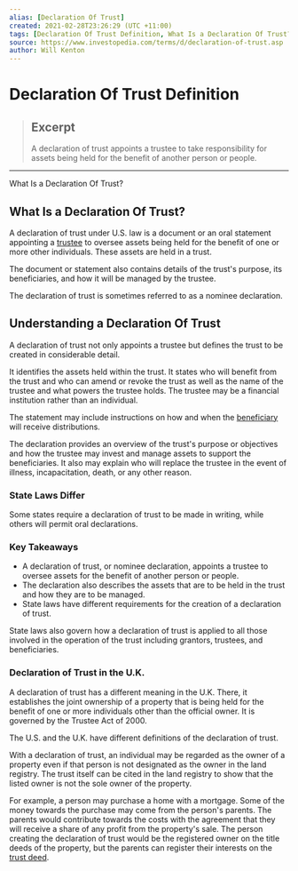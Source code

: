 ```yaml
---
alias: [Declaration Of Trust]
created: 2021-02-28T23:26:29 (UTC +11:00)
tags: [Declaration Of Trust Definition, What Is a Declaration Of Trust?]
source: https://www.investopedia.com/terms/d/declaration-of-trust.asp
author: Will Kenton
---
```


# Declaration Of Trust Definition

> ## Excerpt
> A declaration of trust appoints a trustee to take responsibility for assets being held for the benefit of another person or people.

---

What Is a Declaration Of Trust?
## What Is a Declaration Of Trust?

A declaration of trust under U.S. law is a document or an oral statement appointing a [trustee](https://www.investopedia.com/terms/t/trustee.asp) to oversee assets being held for the benefit of one or more other individuals. These assets are held in a trust.

The document or statement also contains details of the trust's purpose, its beneficiaries, and how it will be managed by the trustee.

The declaration of trust is sometimes referred to as a nominee declaration.

## Understanding a Declaration Of Trust

A declaration of trust not only appoints a trustee but defines the trust to be created in considerable detail.

It identifies the assets held within the trust. It states who will benefit from the trust and who can amend or revoke the trust as well as the name of the trustee and what powers the trustee holds. The trustee may be a financial institution rather than an individual.

The statement may include instructions on how and when the [beneficiary](https://www.investopedia.com/terms/b/beneficiary.asp) will receive distributions.

The declaration provides an overview of the trust's purpose or objectives and how the trustee may invest and manage assets to support the beneficiaries. It also may explain who will replace the trustee in the event of illness, incapacitation, death, or any other reason. 

### State Laws Differ

Some states require a declaration of trust to be made in writing, while others will permit oral declarations.

### Key Takeaways

-   A declaration of trust, or nominee declaration, appoints a trustee to oversee assets for the benefit of another person or people.
-   The declaration also describes the assets that are to be held in the trust and how they are to be managed.
-   State laws have different requirements for the creation of a declaration of trust.

State laws also govern how a declaration of trust is applied to all those involved in the operation of the trust including grantors, trustees, and beneficiaries. 

### Declaration of Trust in the U.K. 

A declaration of trust has a different meaning in the U.K. There, it establishes the joint ownership of a property that is being held for the benefit of one or more individuals other than the official owner. It is governed by the Trustee Act of 2000.

The U.S. and the U.K. have different definitions of the declaration of trust.

With a declaration of trust, an individual may be regarded as the owner of a property even if that person is not designated as the owner in the land registry. The trust itself can be cited in the land registry to show that the listed owner is not the sole owner of the property. 

For example, a person may purchase a home with a mortgage. Some of the money towards the purchase may come from the person's parents. The parents would contribute towards the costs with the agreement that they will receive a share of any profit from the property's sale. The person creating the declaration of trust would be the registered owner on the title deeds of the property, but the parents can register their interests on the [trust deed](https://www.investopedia.com/terms/t/trustdeed.asp).
